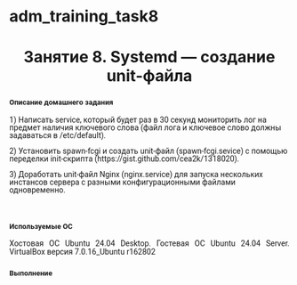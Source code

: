 # adm_training_task8
<h1 align="center">Занятие 8. Systemd — создание unit-файла</h1>
<h3 class="western"><a name="_heading=h.h6i87lkp3f19"></a> <span style="font-family: Roboto, serif;"><span style="font-size: small;">Описание домашнего задания</span></h3>
<p style="line-height: 100%; margin-bottom: 0cm;"><span style="font-family: Roboto, serif;">1) Написать service, который будет раз в 30 секунд мониторить лог на предмет наличия ключевого слова (файл лога и ключевое слово должны задаваться в /etc/default).</span></p>
<p style="line-height: 100%; margin-bottom: 0cm;"><span style="font-family: Roboto, serif;">2) Установить spawn-fcgi и создать unit-файл (spawn-fcgi.sevice) с помощью переделки init-скрипта (https://gist.github.com/cea2k/1318020).</span></p>
<p style="line-height: 100%; margin-bottom: 0cm;"><span style="font-family: Roboto, serif;">3) Доработать unit-файл Nginx (nginx.service) для запуска нескольких инстансов сервера с разными конфигурационными файлами одновременно.</span></p>
<p style="line-height: 100%; margin-bottom: 0cm;">&nbsp;</p>
<h3 class="western"><a name="_heading=h.df570rpzx1qg"></a><span style="font-family: Roboto, serif;"><span style="font-size: small;">Используемые ОС</span></h3>
<p style="line-height: 108%; margin-bottom: 0.28cm;" align="justify"><span style="font-family: Roboto, serif;">Хостовая ОС Ubuntu 24.04 Desktop. Гостевая ОС Ubuntu 24.04 Server. VirtualBox версия 7.0.16_Ubuntu r162802</p>
<h3 class="western"><span style="font-family: Roboto, serif;"><span style="font-size: small;">Выполнение</span></span></h3>
